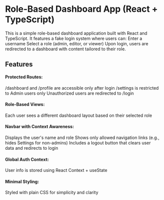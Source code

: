 #  Role-Based Dashboard App (React + TypeScript)
This is a simple role-based dashboard application built with React and TypeScript. It features a fake login system where users can:
Enter a username
Select a role (admin, editor, or viewer)
Upon login, users are redirected to a dashboard with content tailored to their role.

## Features
#### Protected Routes:

/dashboard and /profile are accessible only after login
/settings is restricted to Admin users only
Unauthorized users are redirected to /login

#### Role-Based Views:
Each user sees a different dashboard layout based on their selected role

#### Navbar with Context Awareness:
Displays the user's name and role
Shows only allowed navigation links (e.g., hides Settings for non-admins)
Includes a logout button that clears user data and redirects to login

#### Global Auth Context:
User info is stored using React Context + useState

#### Minimal Styling:
Styled with plain CSS for simplicity and clarity

